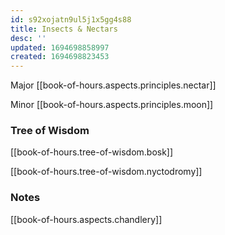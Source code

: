 ```yaml
---
id: s92xojatn9ul5j1x5gg4s88
title: Insects & Nectars
desc: ''
updated: 1694698858997
created: 1694698823453
---
```

Major [[book-of-hours.aspects.principles.nectar]]

Minor [[book-of-hours.aspects.principles.moon]]

### Tree of Wisdom

[[book-of-hours.tree-of-wisdom.bosk]]

[[book-of-hours.tree-of-wisdom.nyctodromy]]

### Notes

[[book-of-hours.aspects.chandlery]]
